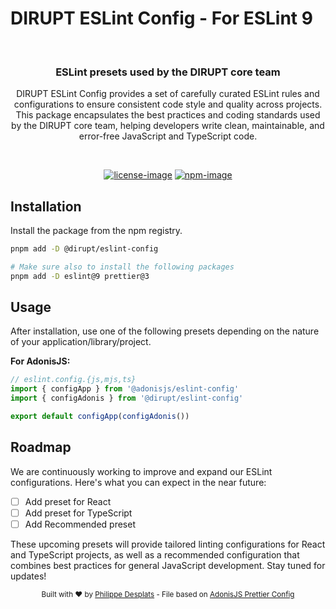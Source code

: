# DIRUPT ESLint Config - For ESLint 9

<br />

<div align="center">
  <h3>ESLint presets used by the DIRUPT core team</h3>
  <p>
    DIRUPT ESLint Config provides a set of carefully curated ESLint rules and configurations to ensure consistent code style and quality across projects. This package encapsulates the best practices and coding standards used by the DIRUPT core team, helping developers write clean, maintainable, and error-free JavaScript and TypeScript code.
  </p>
</div>

<br />

<div align="center">

[![license-image]][license-url] [![npm-image]][npm-url]

</div>

## Installation

Install the package from the npm registry.

```sh
pnpm add -D @dirupt/eslint-config

# Make sure also to install the following packages
pnpm add -D eslint@9 prettier@3
```

## Usage

After installation, use one of the following presets depending on the nature of your application/library/project.

**For AdonisJS:**
```js
// eslint.config.{js,mjs,ts}
import { configApp } from '@adonisjs/eslint-config'
import { configAdonis } from '@dirupt/eslint-config'

export default configApp(configAdonis())
```

## Roadmap

We are continuously working to improve and expand our ESLint configurations. Here's what you can expect in the near future:

- [ ] Add preset for React
- [ ] Add preset for TypeScript
- [ ] Add Recommended preset

These upcoming presets will provide tailored linting configurations for React and TypeScript projects, as well as a recommended configuration that combines best practices for general JavaScript development. Stay tuned for updates!

<div align="center">
  <sub>Built with ❤︎ by <a href="https://github.com/philippe-desplats">Philippe Desplats</a> - File based on <a href="https://github.com/adonisjs/eslint-config">AdonisJS Prettier Config</a></sub>
</div>

[npm-image]: https://img.shields.io/npm/v/@dirupt/eslint-config/latest.svg?style=for-the-badge&logo=npm
[npm-url]: https://www.npmjs.com/package/@dirupt/eslint-config/v/latest 'npm'
[license-url]: LICENSE.md
[license-image]: https://img.shields.io/github/license/dirupt-agency/eslint-config?style=for-the-badge
